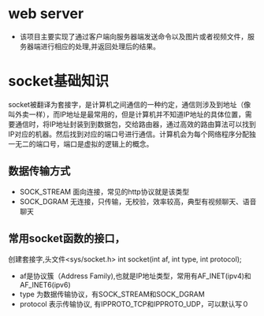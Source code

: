 # web server
- 该项目主要实现了通过客户端向服务器端发送命令以及图片或者视频文件，服务器端进行相应的处理,并返回处理后的结果。
# socket基础知识
socket被翻译为套接字，是计算机之间通信的一种约定，通信则涉及到地址（像叫外卖一样），而IP地址是最常用的，但是计算机并不知道IP地址的具体位置，需要通信时，将IP地址封装到到数据包，交给路由器，通过高效的路由算法可以找到IP对应的机器。然后找到对应的端口号进行通信。计算机会为每个网络程序分配独一无二的端口号，端口是虚拟的逻辑上的概念。

## 数据传输方式
- SOCK_STREAM 面向连接，常见的http协议就是该类型
- SOCK_DGRAM 无连接，只传输，无校验，效率较高，典型有视频聊天、语音聊天

## 常用socket函数的接口，
创建套接字,头文件<sys/socket.h>
int socket(int af, int type, int protocol);
- af是协议簇（Address Family),也就是IP地址类型，常用有AF_INET(ipv4)和AF_INET6(ipv6)
- type 为数据传输协议，有SOCK_STREAM和SOCK_DGRAM
- protocol 表示传输协议, 有IPPROTO_TCP和IPPROTO_UDP，可以默认写０
